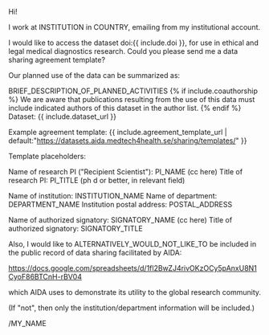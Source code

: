 Hi!

I work at INSTITUTION in COUNTRY, emailing from my institutional account.

I would like to access the dataset doi:{{ include.doi }}, for use in ethical and legal medical diagnostics research. Could you please send me a data sharing agreement template?

Our planned use of the data can be summarized as:

BRIEF_DESCRIPTION_OF_PLANNED_ACTIVITIES
{% if include.coauthorship %}
We are aware that publications resulting from the use of this data must include indicated authors of this dataset in the author list.
{% endif %}
Dataset: {{ include.dataset_url }}

Example agreement template: {{ include.agreement_template_url | default:"https://datasets.aida.medtech4health.se/sharing/templates/" }}

Template placeholders:

Name of research PI ("Recipient Scientist"): PI_NAME (cc here)
Title of research PI: PI_TITLE (ph d or better, in relevant field)

Name of institution: INSTITUTION_NAME
Name of department: DEPARTMENT_NAME
Institution postal address: POSTAL_ADDRESS

Name of authorized signatory: SIGNATORY_NAME (cc here)
Title of authorized signatory: SIGNATORY_TITLE

Also, I would like to ALTERNATIVELY_WOULD_NOT_LIKE_TO be included in the public record of data sharing facilitated by AIDA:

https://docs.google.com/spreadsheets/d/1fl2BwZJ4rivOKzOCy5pAnxU8N1CyoF86BTCnH-rBV04

which AIDA uses to demonstrate its utility to the global research community.

(If "not", then only the institution/department information will be included.)

/MY_NAME

